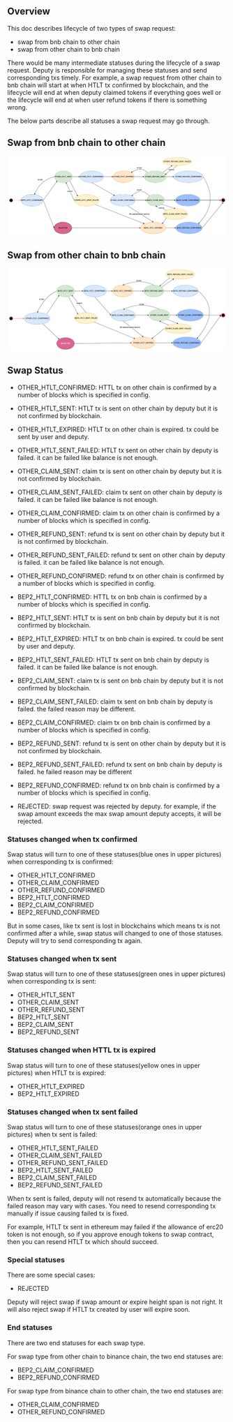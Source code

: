 
## Overview

This doc describes lifecycle of two types of swap request:
+ swap from bnb chain to other chain
+ swap from other chain to bnb chain

There would be many intermediate statuses during the lifecycle of a swap request. Deputy is responsible for managing these 
statuses and send corresponding txs timely. For example, a swap request from other chain to bnb chain will start at
when HTLT tx confirmed by blockchain, and the lifecycle will end at when deputy claimed tokens if everything goes well or 
the lifecycle will end at when user refund tokens if there is something wrong.

The below parts describe all statuses a swap request may go through.

## Swap from bnb chain to other chain

![](./assets/bep2_to_other.png)

## Swap from other chain to bnb chain

![](./assets/other_to_bep2.png)

## Swap Status

+ OTHER_HTLT_CONFIRMED: HTTL tx on other chain is confirmed by a number of blocks which is specified in config.
+ OTHER_HTLT_SENT: HTLT tx is sent on other chain by deputy but it is not confirmed by blockchain.
+ OTHER_HTLT_EXPIRED: HTLT tx on other chain is expired. tx could be sent by user and deputy.
+ OTHER_HTLT_SENT_FAILED: HTLT tx sent on other chain by deputy is failed. it can be failed like balance is not enough.
+ OTHER_CLAIM_SENT: claim tx is sent on other chain by deputy but it is not confirmed by blockchain.
+ OTHER_CLAIM_SENT_FAILED: claim tx sent on other chain by deputy is failed. it can be failed like balance is not enough.
+ OTHER_CLAIM_CONFIRMED: claim tx on other chain is confirmed by a number of blocks which is specified in config.
+ OTHER_REFUND_SENT: refund tx is sent on other chain by deputy but it is not confirmed by blockchain.
+ OTHER_REFUND_SENT_FAILED: refund tx sent on other chain by deputy is failed. it can be failed like balance is not enough.
+ OTHER_REFUND_CONFIRMED: refund tx on other chain is confirmed by a number of blocks which is specified in config.

+ BEP2_HTLT_CONFIRMED: HTTL tx on bnb chain is confirmed by a number of blocks which is specified in config.
+ BEP2_HTLT_SENT: HTLT tx is sent on bnb chain by deputy but it is not confirmed by blockchain.
+ BEP2_HTLT_EXPIRED: HTLT tx on bnb chain is expired. tx could be sent by user and deputy.
+ BEP2_HTLT_SENT_FAILED: HTLT tx sent on bnb chain by deputy is failed. it can be failed like balance is not enough.
+ BEP2_CLAIM_SENT: claim tx is sent on bnb chain by deputy but it is not confirmed by blockchain.
+ BEP2_CLAIM_SENT_FAILED: claim tx sent on bnb chain by deputy is failed. the failed reason may be different.
+ BEP2_CLAIM_CONFIRMED: claim tx on bnb chain is confirmed by a number of blocks which is specified in config.
+ BEP2_REFUND_SENT: refund tx is sent on other chain by deputy but it is not confirmed by blockchain.
+ BEP2_REFUND_SENT_FAILED: refund tx sent on bnb chain by deputy is failed. he failed reason may be different
+ BEP2_REFUND_CONFIRMED: refund tx on bnb chain is confirmed by a number of blocks which is specified in config.

+ REJECTED: swap request was rejected by deputy. for example, if the swap amount exceeds the max swap amount deputy accepts, it will be rejected.

### Statuses changed when tx confirmed

Swap status will turn to one of these statuses(blue ones in upper pictures) when corresponding tx is confirmed: 
+ OTHER_HTLT_CONFIRMED
+ OTHER_CLAIM_CONFIRMED
+ OTHER_REFUND_CONFIRMED
+ BEP2_HTLT_CONFIRMED
+ BEP2_CLAIM_CONFIRMED
+ BEP2_REFUND_CONFIRMED

But in some cases, like tx sent is lost in blockchains which means tx is not confirmed after a while, swap status 
will changed to one of those statuses. Deputy will try to send corresponding tx again.

### Statuses changed when tx sent

Swap status will turn to one of these statuses(green ones in upper pictures) when corresponding tx is sent:
+ OTHER_HTLT_SENT
+ OTHER_CLAIM_SENT
+ OTHER_REFUND_SENT
+ BEP2_HTLT_SENT
+ BEP2_CLAIM_SENT
+ BEP2_REFUND_SENT

### Statuses changed when HTTL tx is expired

Swap status will turn to one of these statuses(yellow ones in upper pictures) when HTLT tx is expired:
+ OTHER_HTLT_EXPIRED 
+ BEP2_HTLT_EXPIRED

### Statuses changed when tx sent failed

Swap status will turn to one of these statuses(orange ones in upper pictures) when tx sent is failed:
+ OTHER_HTLT_SENT_FAILED
+ OTHER_CLAIM_SENT_FAILED
+ OTHER_REFUND_SENT_FAILED
+ BEP2_HTLT_SENT_FAILED
+ BEP2_CLAIM_SENT_FAILED
+ BEP2_REFUND_SENT_FAILED

When tx sent is failed, deputy will not resend tx automatically because the failed reason may vary with cases.
You need to resend corresponding tx manually if issue causing failed tx is fixed.

For example, HTLT tx sent in ethereum may failed if the allowance of erc20 token is not enough, so if you approve 
enough tokens to swap contract, then you can resend HTLT tx which should succeed.

### Special statuses

There are some special cases:
+ REJECTED

Deputy will reject swap if swap amount or expire height span is not right. It will also reject swap 
if HTLT tx created by user will expire soon.

### End statuses

There are two end statuses for each swap type.

For swap type from other chain to binance chain, the two end statuses are:
+ BEP2_CLAIM_CONFIRMED
+ BEP2_REFUND_CONFIRMED

For swap type from binance chain to other chain, the two end statuses are:
+ OTHER_CLAIM_CONFIRMED
+ OTHER_REFUND_CONFIRMED
